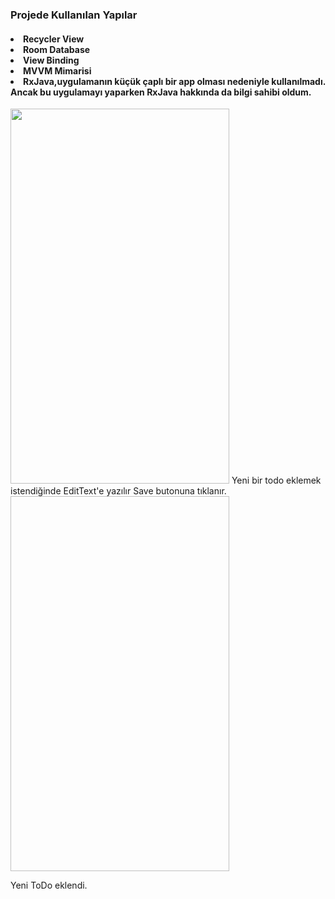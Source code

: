 <h3>Projede Kullanılan Yapılar
  <br>
<h4>
<li>Recycler View </li>
<li>Room Database </li>
<li>View Binding</li>
<li>MVVM Mimarisi</li>
<li>RxJava,uygulamanın küçük çaplı bir app olması nedeniyle kullanılmadı.
Ancak bu uygulamayı yaparken RxJava hakkında da bilgi sahibi oldum.</li>
</h4>
<img width="350" height="600 alt="Main Screen" src="https://github.com/user-attachments/assets/a38f2fbb-490f-4495-8fbf-c5e9caa98130">
Yeni bir todo eklemek istendiğinde EditText'e yazılır Save butonuna tıklanır.
<img  width="350" height="600 src="https://github.com/user-attachments/assets/1af6dbf8-e2a3-47e0-997b-6946190689e4">




Yeni ToDo eklendi.
